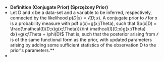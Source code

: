 - **Definition (Conjugate Prior) (Sprzężony Prior)**
- Let D and x be a data-set and a variable to be inferred, respectively, connected by the likelihood $p(D|x) = \mathcal{l}(D;x)$. A conjugate prior to $\mathcal{l}$ for x is a probability measure with pdf p(x)=g(x;\Theta), such that
  $p(x|D) = \frac{\mathcal{l}(D;x)g(x;\Theta)}{\int \mathcal{l}(D;x)g(x;\Theta) dx}=g(x;\Theta + \phi(D)$
  That is, such that the posterior arising from $\mathcal{l}$ is of the same functional form as the prior, with updated parameters arising by adding some sufficient statistics of the observation D to the prior's parameters.**
-